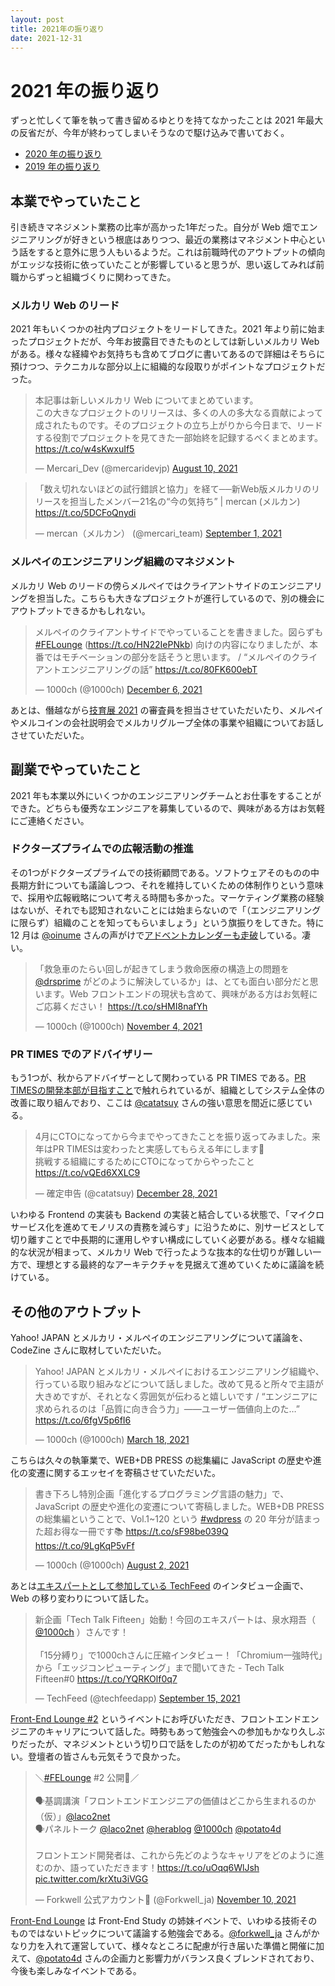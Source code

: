 ```yaml
---
layout: post
title: 2021年の振り返り
date: 2021-12-31
---
```


# 2021 年の振り返り

ずっと忙しくて筆を執って書き留めるゆとりを持てなかったことは 2021 年最大の反省だが、今年が終わってしまいそうなので駆け込みで書いておく。

- [2020 年の振り返り](/posts/2020/look-back-over-2020.html)
- [2019 年の振り返り](/posts/2019/look-back-over-2019.html)

## 本業でやっていたこと

引き続きマネジメント業務の比率が高かった1年だった。自分が Web 畑でエンジニアリングが好きという根底はありつつ、最近の業務はマネジメント中心という話をすると意外に思う人もいるようだ。これは前職時代のアウトプットの傾向がエッジな技術に依っていたことが影響していると思うが、思い返してみれば前職からずっと組織づくりに関わってきた。

### メルカリ Web のリード

2021 年もいくつかの社内プロジェクトをリードしてきた。2021 年より前に始まったプロジェクトだが、今年お披露目できたものとしては新しいメルカリ Web がある。様々な経緯やお気持ちも含めてブログに書いてあるので詳細はそちらに預けつつ、テクニカルな部分以上に組織的な段取りがポイントなプロジェクトだった。

<blockquote class="twitter-tweet"><p lang="ja" dir="ltr">本記事は新しいメルカリ Web についてまとめています。<br>この大きなプロジェクトのリリースは、多くの人の多大なる貢献によって成されたものです。そのプロジェクトの立ち上がりから今日まで、リードする役割でプロジェクトを見てきた一部始終を記録するべくまとめます。<a href="https://t.co/w4sKwxuIf5">https://t.co/w4sKwxuIf5</a></p>&mdash; Mercari_Dev (@mercaridevjp) <a href="https://twitter.com/mercaridevjp/status/1425007919930646532?ref_src=twsrc%5Etfw">August 10, 2021</a></blockquote>

<blockquote class="twitter-tweet"><p lang="ja" dir="ltr">「数え切れないほどの試行錯誤と協力」を経て──新Web版メルカリのリリースを担当したメンバー21名の“今の気持ち” | mercan (メルカン) <a href="https://t.co/5DCFoQnydi">https://t.co/5DCFoQnydi</a></p>&mdash; mercan（メルカン） (@mercari_team) <a href="https://twitter.com/mercari_team/status/1433203016207765508?ref_src=twsrc%5Etfw">September 1, 2021</a></blockquote>

### メルペイのエンジニアリング組織のマネジメント

メルカリ Web のリードの傍らメルペイではクライアントサイドのエンジニアリングを担当した。こちらも大きなプロジェクトが進行しているので、別の機会にアウトプットできるかもしれない。

<blockquote class="twitter-tweet"><p lang="ja" dir="ltr">メルペイのクライアントサイドでやっていることを書きました。図らずも <a href="https://twitter.com/hashtag/FELounge?src=hash&amp;ref_src=twsrc%5Etfw">#FELounge</a> (<a href="https://t.co/HN22IePNkb">https://t.co/HN22IePNkb</a>) 向けの内容になりましたが、本番ではモチベーションの部分を話そうと思います。 / “メルペイのクライアントエンジニアリングの話” <a href="https://t.co/80FK600ebT">https://t.co/80FK600ebT</a></p>&mdash; 1000ch (@1000ch) <a href="https://twitter.com/1000ch/status/1467680316592914432?ref_src=twsrc%5Etfw">December 6, 2021</a></blockquote>

あとは、僭越ながら[技育展 2021](https://talent.supporterz.jp/geekten/2021/) の審査員を担当させていただいたり、メルペイやメルコインの会社説明会でメルカリグループ全体の事業や組織についてお話しさせていただいた。

## 副業でやっていたこと

2021 年も本業以外にいくつかのエンジニアリングチームとお仕事をすることができた。どちらも優秀なエンジニアを募集しているので、興味がある方はお気軽にご連絡ください。

### ドクターズプライムでの広報活動の推進

その1つがドクターズプライムでの技術顧問である。ソフトウェアそのものの中長期方針についても議論しつつ、それを維持していくための体制作りという意味で、採用や広報戦略について考える時間も多かった。マーケティング業務の経験はないが、それでも認知されないことには始まらないので「（エンジニアリングに限らず）組織のことを知ってもらいましょう」という旗振りをしてきた。特に 12 月は [@oinume](https://twitter.com/oinume) さんの声がけで[アドベントカレンダーも走破](https://blog.drsprime.com/entry/20211228)している。凄い。

<blockquote class="twitter-tweet"><p lang="ja" dir="ltr">「救急車のたらい回しが起きてしまう救命医療の構造上の問題を <a href="https://twitter.com/drsprime?ref_src=twsrc%5Etfw">@drsprime</a> がどのように解決しているか」は、とても面白い部分だと思います。Web フロントエンドの現状も含めて、興味がある方はお気軽にご応募ください！ <a href="https://t.co/sHMI8nafYh">https://t.co/sHMI8nafYh</a></p>&mdash; 1000ch (@1000ch) <a href="https://twitter.com/1000ch/status/1456080213499002886?ref_src=twsrc%5Etfw">November 4, 2021</a></blockquote>

### PR TIMES でのアドバイザリー

もう1つが、秋からアドバイザーとして関わっている PR TIMES である。[PR TIMESの開発本部が目指すこと](https://developers.prtimes.jp/2021/04/23/goals_dev_div/)で触れられているが、組織としてシステム全体の改善に取り組んでおり、ここは [@catatsuy](https://twitter.com/catatsuy) さんの強い意思を間近に感じている。

<blockquote class="twitter-tweet"><p lang="ja" dir="ltr">4月にCTOになってから今までやってきたことを振り返ってみました。来年はPR TIMESは変わったと実感してもらえる年にします🤣<br>挑戦する組織にするためにCTOになってからやったこと <a href="https://t.co/vQEd6XXLC9">https://t.co/vQEd6XXLC9</a></p>&mdash; 確定申告 (@catatsuy) <a href="https://twitter.com/catatsuy/status/1475642178227810305?ref_src=twsrc%5Etfw">December 28, 2021</a></blockquote>

いわゆる Frontend の実装も Backend の実装と結合している状態で、「マイクロサービス化を進めてモノリスの責務を減らす」に沿うために、別サービスとして切り離すことで中長期的に運用しやすい構成にしていく必要がある。様々な組織的な状況が相まって、メルカリ Web で行ったような抜本的な仕切りが難しい一方で、理想とする最終的なアーキテクチャを見据えて進めていくために議論を続けている。

## その他のアウトプット

Yahoo! JAPAN とメルカリ・メルペイのエンジニアリングについて議論を、CodeZine さんに取材していただいた。

<blockquote class="twitter-tweet"><p lang="ja" dir="ltr">Yahoo! JAPAN とメルカリ・メルペイにおけるエンジニアリング組織や、行っている取り組みなどについて話しました。改めて見ると所々で主語が大きめですが、それとなく雰囲気が伝わると嬉しいです / “エンジニアに求められるのは「品質に向き合う力」――ユーザー価値向上のた…” <a href="https://t.co/6fgV5p6fI6">https://t.co/6fgV5p6fI6</a></p>&mdash; 1000ch (@1000ch) <a href="https://twitter.com/1000ch/status/1372408517689180160?ref_src=twsrc%5Etfw">March 18, 2021</a></blockquote>

こちらは久々の執筆業で、WEB+DB PRESS の総集編に JavaScript の歴史や進化の変遷に関するエッセイを寄稿させていただいた。

<blockquote class="twitter-tweet"><p lang="ja" dir="ltr">書き下ろし特別企画「進化するプログラミング言語の魅力」で、JavaScript の歴史や進化の変遷について寄稿しました。WEB+DB PRESS の総集編ということで、Vol.1~120 という <a href="https://twitter.com/hashtag/wdpress?src=hash&amp;ref_src=twsrc%5Etfw">#wdpress</a> の 20 年分が詰まった超お得な一冊です📚 <a href="https://t.co/sF98be039Q">https://t.co/sF98be039Q</a> <a href="https://t.co/9LgKqP5vFf">https://t.co/9LgKqP5vFf</a></p>&mdash; 1000ch (@1000ch) <a href="https://twitter.com/1000ch/status/1422026776641896449?ref_src=twsrc%5Etfw">August 2, 2021</a></blockquote>

あとは[エキスパートとして参加している TechFeed](https://techfeed.io/people/@1000ch) のインタビュー企画で、Web の移り変わりについて話した。

<blockquote class="twitter-tweet"><p lang="ja" dir="ltr">新企画「Tech Talk Fifteen」始動！今回のエキスパートは、泉水翔吾（ <a href="https://twitter.com/1000ch?ref_src=twsrc%5Etfw">@1000ch</a> ）さんです！<br><br>「15分縛り」で1000chさんに圧縮インタビュー！「Chromium一強時代」から「エッジコンピューティング」まで聞いてきた - Tech Talk Fifteen#0 <a href="https://t.co/YQRKOlf0q7">https://t.co/YQRKOlf0q7</a></p>&mdash; TechFeed (@techfeedapp) <a href="https://twitter.com/techfeedapp/status/1437994941020467201?ref_src=twsrc%5Etfw">September 15, 2021</a></blockquote>

[Front-End Lounge #2](https://forkwell.connpass.com/event/230632/) というイベントにお呼びいただき、フロントエンドエンジニアのキャリアについて話した。時勢もあって勉強会への参加もかなり久しぶりだったが、マネジメントという切り口で話をしたのが初めてだったかもしれない。登壇者の皆さんも元気そうで良かった。

<blockquote class="twitter-tweet"><p lang="ja" dir="ltr">＼<a href="https://twitter.com/hashtag/FELounge?src=hash&amp;ref_src=twsrc%5Etfw">#FELounge</a> #2 公開🎉／<br><br>🗣基調講演「フロントエンドエンジニアの価値はどこから生まれるのか（仮）」<a href="https://twitter.com/laco2net?ref_src=twsrc%5Etfw">@laco2net</a><br>🗣パネルトーク <a href="https://twitter.com/laco2net?ref_src=twsrc%5Etfw">@laco2net</a> <a href="https://twitter.com/herablog?ref_src=twsrc%5Etfw">@herablog</a> <a href="https://twitter.com/1000ch?ref_src=twsrc%5Etfw">@1000ch</a> <a href="https://twitter.com/potato4d?ref_src=twsrc%5Etfw">@potato4d</a><br><br>フロントエンド開発者は、これから先どのようなキャリアをどのように進むのか、語っていただきます！<a href="https://t.co/uOqq6WlJsh">https://t.co/uOqq6WlJsh</a> <a href="https://t.co/krXtu3iVGG">pic.twitter.com/krXtu3iVGG</a></p>&mdash; Forkwell 公式アカウント🤖 (@Forkwell_ja) <a href="https://twitter.com/Forkwell_ja/status/1458334712703840259?ref_src=twsrc%5Etfw">November 10, 2021</a></blockquote>

[Front-End Lounge](https://codezine.jp/article/detail/14915) は Front-End Study の姉妹イベントで、いわゆる技術そのものではないトピックについて議論する勉強会である。[@forkwell_ja](https://twitter.com/forkwell_ja) さんがかなり力を入れて運営していて、様々なところに配慮が行き届いた準備と開催に加えて、[@potato4d](https://twitter.com/potato4d) さんの企画力と影響力がバランス良くブレンドされており、今後も楽しみなイベントである。
